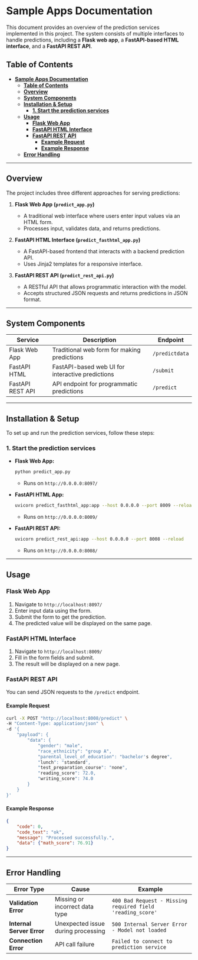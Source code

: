 
# **Sample Apps Documentation**

This document provides an overview of the prediction services implemented in this project. The system consists of multiple interfaces to handle predictions, including a **Flask web app**, a **FastAPI-based HTML interface**, and a **FastAPI REST API**.

## **Table of Contents**
- [**Sample Apps Documentation**](#sample-apps-documentation)
  - [**Table of Contents**](#table-of-contents)
  - [**Overview**](#overview)
  - [**System Components**](#system-components)
  - [**Installation \& Setup**](#installation--setup)
    - [**1. Start the prediction services**](#1-start-the-prediction-services)
  - [**Usage**](#usage)
    - [**Flask Web App**](#flask-web-app)
    - [**FastAPI HTML Interface**](#fastapi-html-interface)
    - [**FastAPI REST API**](#fastapi-rest-api)
      - [**Example Request**](#example-request)
      - [**Example Response**](#example-response)
  - [**Error Handling**](#error-handling)

---

## **Overview**
The project includes three different approaches for serving predictions:

1. **Flask Web App (`predict_app.py`)**  
   - A traditional web interface where users enter input values via an HTML form.
   - Processes input, validates data, and returns predictions.

2. **FastAPI HTML Interface (`predict_fasthtml_app.py`)**  
   - A FastAPI-based frontend that interacts with a backend prediction API.
   - Uses Jinja2 templates for a responsive interface.

3. **FastAPI REST API (`predict_rest_api.py`)**  
   - A RESTful API that allows programmatic interaction with the model.
   - Accepts structured JSON requests and returns predictions in JSON format.

---

## **System Components**
| Service | Description | Endpoint |
|---------|------------|----------|
| Flask Web App | Traditional web form for making predictions | `/predictdata` |
| FastAPI HTML | FastAPI-based web UI for interactive predictions | `/submit` |
| FastAPI REST API | API endpoint for programmatic predictions | `/predict` |

---

## **Installation & Setup**
To set up and run the prediction services, follow these steps:

### **1. Start the prediction services**
- **Flask Web App:**  
  ```bash
  python predict_app.py
  ```
  - Runs on `http://0.0.0.0:8097/`

- **FastAPI HTML App:**  
  ```bash
  uvicorn predict_fasthtml_app:app --host 0.0.0.0 --port 8009 --reload
  ```
  - Runs on `http://0.0.0.0:8009/`

- **FastAPI REST API:**  
  ```bash
  uvicorn predict_rest_api:app --host 0.0.0.0 --port 8008 --reload
  ```
  - Runs on `http://0.0.0.0:8008/`

---

## **Usage**

### **Flask Web App**
1. Navigate to `http://localhost:8097/`
2. Enter input data using the form.
3. Submit the form to get the prediction.
4. The predicted value will be displayed on the same page.

### **FastAPI HTML Interface**
1. Navigate to `http://localhost:8009/`
2. Fill in the form fields and submit.
3. The result will be displayed on a new page.

### **FastAPI REST API**
You can send JSON requests to the `/predict` endpoint.

#### **Example Request**
```bash
curl -X POST "http://localhost:8008/predict" \
-H "Content-Type: application/json" \
-d '{
    "payload": {
        "data": {
            "gender": "male",
            "race_ethnicity": "group A",
            "parental_level_of_education": "bachelor's degree",
            "lunch": "standard",
            "test_preparation_course": "none",
            "reading_score": 72.0,
            "writing_score": 74.0
        }
    }
}'
```

#### **Example Response**
```json
{
    "code": 0,
    "code_text": "ok",
    "message": "Processed successfully.",
    "data": {"math_score": 76.91}
}
```


---

## **Error Handling**
| Error Type | Cause | Example |
|------------|-------|---------|
| **Validation Error** | Missing or incorrect data type | `400 Bad Request - Missing required field 'reading_score'` |
| **Internal Server Error** | Unexpected issue during processing | `500 Internal Server Error - Model not loaded` |
| **Connection Error** | API call failure | `Failed to connect to prediction service` |

